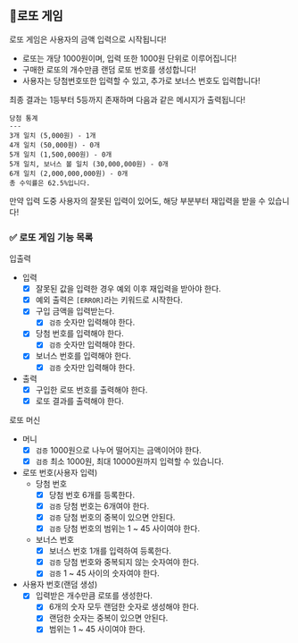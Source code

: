 ## 🎱로또 게임

로또 게임은 사용자의 금액 입력으로 시작됩니다!
- 로또는 개당 1000원이며, 입력 또한 1000원 단위로 이루어집니다!
- 구매한 로또의 개수만큼 랜덤 로또 번호를 생성합니다!
- 사용자는 당첨번호또한 입력할 수 있고, 추가로 보너스 번호도 입력합니다!

최종 결과는 1등부터 5등까지 존재하며 다음과 같은 메시지가 출력됩니다!
```text
당첨 통계
---
3개 일치 (5,000원) - 1개
4개 일치 (50,000원) - 0개
5개 일치 (1,500,000원) - 0개
5개 일치, 보너스 볼 일치 (30,000,000원) - 0개
6개 일치 (2,000,000,000원) - 0개
총 수익률은 62.5%입니다.
```
만약 입력 도중 사용자의 잘못된 입력이 있어도, 해당 부분부터 재입력을 받을 수 있습니다!


### ✅ 로또 게임 기능 목록

입출력
- 입력 
  - [x] 잘못된 값을 입력한 경우 예외 이후 재입력을 받아야 한다.
  - [x] 예외 출력은 `[ERROR]`라는 키워드로 시작한다.
  - [x] 구입 금액을 입력받는다.
    - [x] `검증` 숫자만 입력해야 한다.
  - [x] 당첨 번호를 입력해야 한다.
    - [x] `검증` 숫자만 입력해야 한다.
  - [x] 보너스 번호를 입력해야 한다.
    - [x] `검증` 숫자만 입력해야 한다.
- 출력
  - [x] 구입한 로또 번호를 출력해야 한다.
  - [x] 로또 결과를 출력해야 한다.

로또 머신
- 머니
  - [x] `검증` 1000원으로 나누어 떨어지는 금액이어야 한다.
  - [x] `검증` 최소 1000원, 최대 10000원까지 입력할 수 있습니다.
- 로또 번호(사용자 입력)
  - 당첨 번호
    - [x] 당첨 번호 6개를 등록한다.
    - [x] `검증` 당첨 번호는 6개여야 한다.
    - [x] `검증` 당첨 번호의 중복이 있으면 안된다.
    - [x] `검증` 당첨 번호의 범위는 1 ~ 45 사이여야 한다.
  - 보너스 번호
    - [x] 보너스 번호 1개를 입력하여 등록한다.
    - [x] `검증` 당첨 번호와 중복되지 않는 숫자여야 한다.
    - [x] `검증` 1 ~ 45 사이의 숫자여야 한다.
- 사용자 번호(랜덤 생성)
  - [x] 입력받은 개수만큼 로또를 생성한다.
    - [x] 6개의 숫자 모두 랜덤한 숫자로 생성해야 한다.
    - [x] 랜덤한 숫자는 중복이 있으면 안된다.
    - [x] 범위는 1 ~ 45 사이여야 한다.
